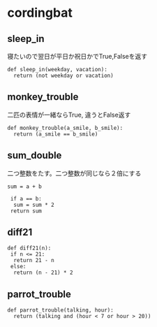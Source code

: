 # cordingbat

## sleep_in 

寝たいので翌日が平日か祝日かでTrue,Falseを返す

```
def sleep_in(weekday, vacation):
  return (not weekday or vacation)
```

## monkey_trouble

二匹の表情が一緒ならTrue, 違うとFalse返す

```
def monkey_trouble(a_smile, b_smile):
  return (a_smile == b_smile)
```

## sum_double

二つ整数をたす。二つ整数が同じなら２倍にする

```
sum = a + b
 
 if a == b:
  sum = sum * 2
 return sum
 ```
 
 ## diff21 

```
def diff21(n):
 if n <= 21:
  return 21 - n
 else:
  return (n - 21) * 2
```

## parrot_trouble

```
def parrot_trouble(talking, hour):
  return (talking and (hour < 7 or hour > 20))
```





